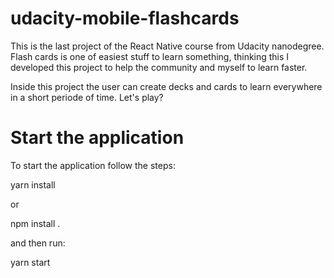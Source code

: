 # udacity-mobile-flashcards

This is the last project of the React Native course from Udacity nanodegree. Flash cards is one of easiest stuff to learn something, thinking this I developed this project to  help the community and myself to learn faster. 

Inside this project the user can create decks and cards to learn everywhere in a short periode of time. Let's play?

# Start the application

To start the application follow the steps:

yarn install

or

npm install .


and then run: 

yarn start
